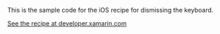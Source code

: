 This is the sample code for the iOS recipe for dismissing the keyboard.

[See the recipe at developer.xamarin.com](http://developer.xamarin.com/recipes/ios/input/keyboards/dismiss_the_keyboard/)
